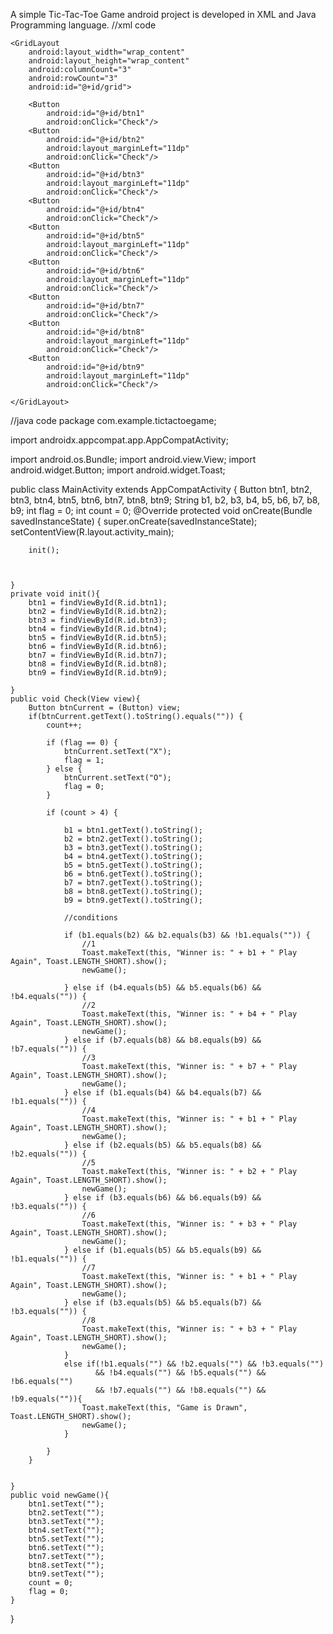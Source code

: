 A simple Tic-Tac-Toe Game android project is developed in XML and Java Programming language.
//xml code
<?xml version="1.0" encoding="utf-8"?>
<LinearLayout
    xmlns:android="http://schemas.android.com/apk/res/android"
    xmlns:app="http://schemas.android.com/apk/res-auto"
    xmlns:tools="http://schemas.android.com/tools"
    android:layout_width="match_parent"
    android:layout_height="match_parent"
    android:gravity="center"
    tools:context=".MainActivity">

    <GridLayout
        android:layout_width="wrap_content"
        android:layout_height="wrap_content"
        android:columnCount="3"
        android:rowCount="3"
        android:id="@+id/grid">

        <Button
            android:id="@+id/btn1"
            android:onClick="Check"/>
        <Button
            android:id="@+id/btn2"
            android:layout_marginLeft="11dp"
            android:onClick="Check"/>
        <Button
            android:id="@+id/btn3"
            android:layout_marginLeft="11dp"
            android:onClick="Check"/>
        <Button
            android:id="@+id/btn4"
            android:onClick="Check"/>
        <Button
            android:id="@+id/btn5"
            android:layout_marginLeft="11dp"
            android:onClick="Check"/>
        <Button
            android:id="@+id/btn6"
            android:layout_marginLeft="11dp"
            android:onClick="Check"/>
        <Button
            android:id="@+id/btn7"
            android:onClick="Check"/>
        <Button
            android:id="@+id/btn8"
            android:layout_marginLeft="11dp"
            android:onClick="Check"/>
        <Button
            android:id="@+id/btn9"
            android:layout_marginLeft="11dp"
            android:onClick="Check"/>

    </GridLayout>


</LinearLayout>

//java code
package com.example.tictactoegame;

import androidx.appcompat.app.AppCompatActivity;

import android.os.Bundle;
import android.view.View;
import android.widget.Button;
import android.widget.Toast;

public class MainActivity extends AppCompatActivity {
    Button btn1, btn2, btn3, btn4, btn5, btn6, btn7, btn8, btn9;
    String b1, b2, b3, b4, b5, b6, b7, b8, b9;
    int flag = 0;
    int count = 0;
    @Override
    protected void onCreate(Bundle savedInstanceState) {
        super.onCreate(savedInstanceState);
        setContentView(R.layout.activity_main);

        init();



    }
    private void init(){
        btn1 = findViewById(R.id.btn1);
        btn2 = findViewById(R.id.btn2);
        btn3 = findViewById(R.id.btn3);
        btn4 = findViewById(R.id.btn4);
        btn5 = findViewById(R.id.btn5);
        btn6 = findViewById(R.id.btn6);
        btn7 = findViewById(R.id.btn7);
        btn8 = findViewById(R.id.btn8);
        btn9 = findViewById(R.id.btn9);

    }
    public void Check(View view){
        Button btnCurrent = (Button) view;
        if(btnCurrent.getText().toString().equals("")) {
            count++;

            if (flag == 0) {
                btnCurrent.setText("X");
                flag = 1;
            } else {
                btnCurrent.setText("O");
                flag = 0;
            }

            if (count > 4) {

                b1 = btn1.getText().toString();
                b2 = btn2.getText().toString();
                b3 = btn3.getText().toString();
                b4 = btn4.getText().toString();
                b5 = btn5.getText().toString();
                b6 = btn6.getText().toString();
                b7 = btn7.getText().toString();
                b8 = btn8.getText().toString();
                b9 = btn9.getText().toString();

                //conditions

                if (b1.equals(b2) && b2.equals(b3) && !b1.equals("")) {
                    //1
                    Toast.makeText(this, "Winner is: " + b1 + " Play Again", Toast.LENGTH_SHORT).show();
                    newGame();

                } else if (b4.equals(b5) && b5.equals(b6) && !b4.equals("")) {
                    //2
                    Toast.makeText(this, "Winner is: " + b4 + " Play Again", Toast.LENGTH_SHORT).show();
                    newGame();
                } else if (b7.equals(b8) && b8.equals(b9) && !b7.equals("")) {
                    //3
                    Toast.makeText(this, "Winner is: " + b7 + " Play Again", Toast.LENGTH_SHORT).show();
                    newGame();
                } else if (b1.equals(b4) && b4.equals(b7) && !b1.equals("")) {
                    //4
                    Toast.makeText(this, "Winner is: " + b1 + " Play Again", Toast.LENGTH_SHORT).show();
                    newGame();
                } else if (b2.equals(b5) && b5.equals(b8) && !b2.equals("")) {
                    //5
                    Toast.makeText(this, "Winner is: " + b2 + " Play Again", Toast.LENGTH_SHORT).show();
                    newGame();
                } else if (b3.equals(b6) && b6.equals(b9) && !b3.equals("")) {
                    //6
                    Toast.makeText(this, "Winner is: " + b3 + " Play Again", Toast.LENGTH_SHORT).show();
                    newGame();
                } else if (b1.equals(b5) && b5.equals(b9) && !b1.equals("")) {
                    //7
                    Toast.makeText(this, "Winner is: " + b1 + " Play Again", Toast.LENGTH_SHORT).show();
                    newGame();
                } else if (b3.equals(b5) && b5.equals(b7) && !b3.equals("")) {
                    //8
                    Toast.makeText(this, "Winner is: " + b3 + " Play Again", Toast.LENGTH_SHORT).show();
                    newGame();
                }
                else if(!b1.equals("") && !b2.equals("") && !b3.equals("")
                       && !b4.equals("") && !b5.equals("") && !b6.equals("")
                       && !b7.equals("") && !b8.equals("") && !b9.equals("")){
                    Toast.makeText(this, "Game is Drawn", Toast.LENGTH_SHORT).show();
                    newGame();
                }

            }
        }


    }
    public void newGame(){
        btn1.setText("");
        btn2.setText("");
        btn3.setText("");
        btn4.setText("");
        btn5.setText("");
        btn6.setText("");
        btn7.setText("");
        btn8.setText("");
        btn9.setText("");
        count = 0;
        flag = 0;
    }
}
